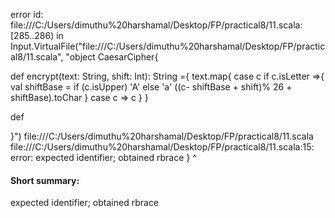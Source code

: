 error id: file:///C:/Users/dimuthu%20harshamal/Desktop/FP/practical8/11.scala:[285..286) in Input.VirtualFile("file:///C:/Users/dimuthu%20harshamal/Desktop/FP/practical8/11.scala", "object CaesarCipher{

  def encrypt(text: String, shift: Int): String ={
    text.map{
      case c if c.isLetter =>{
        val shiftBase = if (c.isUpper) 'A' else 'a'
        ((c- shiftBase + shift)% 26 + shiftBase).toChar
      }
      case c => c
    }
  }

  def 

}")
file:///C:/Users/dimuthu%20harshamal/Desktop/FP/practical8/11.scala
file:///C:/Users/dimuthu%20harshamal/Desktop/FP/practical8/11.scala:15: error: expected identifier; obtained rbrace
}
^
#### Short summary: 

expected identifier; obtained rbrace
